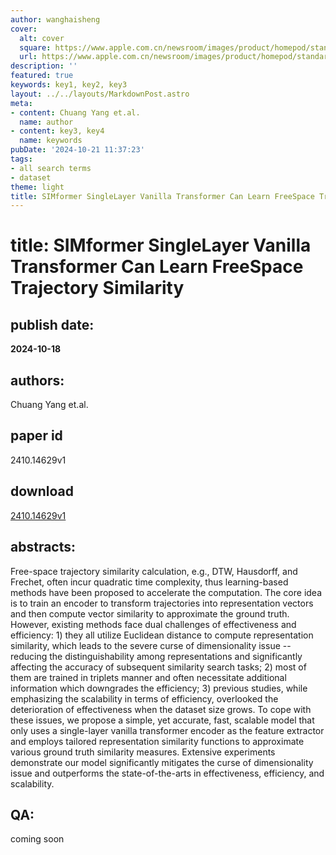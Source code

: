 ```yaml
---
author: wanghaisheng
cover:
  alt: cover
  square: https://www.apple.com.cn/newsroom/images/product/homepod/standard/Apple-HomePod-hero-230118_big.jpg.large_2x.jpg
  url: https://www.apple.com.cn/newsroom/images/product/homepod/standard/Apple-HomePod-hero-230118_big.jpg.large_2x.jpg
description: ''
featured: true
keywords: key1, key2, key3
layout: ../../layouts/MarkdownPost.astro
meta:
- content: Chuang Yang et.al.
  name: author
- content: key3, key4
  name: keywords
pubDate: '2024-10-21 11:37:23'
tags:
- all search terms
- dataset
theme: light
title: SIMformer SingleLayer Vanilla Transformer Can Learn FreeSpace Trajectory Similarity
---
```


# title: SIMformer SingleLayer Vanilla Transformer Can Learn FreeSpace Trajectory Similarity 
## publish date: 
**2024-10-18** 
## authors: 
  Chuang Yang et.al. 
## paper id
2410.14629v1
## download
[2410.14629v1](http://arxiv.org/abs/2410.14629v1)
## abstracts:
Free-space trajectory similarity calculation, e.g., DTW, Hausdorff, and Frechet, often incur quadratic time complexity, thus learning-based methods have been proposed to accelerate the computation. The core idea is to train an encoder to transform trajectories into representation vectors and then compute vector similarity to approximate the ground truth. However, existing methods face dual challenges of effectiveness and efficiency: 1) they all utilize Euclidean distance to compute representation similarity, which leads to the severe curse of dimensionality issue -- reducing the distinguishability among representations and significantly affecting the accuracy of subsequent similarity search tasks; 2) most of them are trained in triplets manner and often necessitate additional information which downgrades the efficiency; 3) previous studies, while emphasizing the scalability in terms of efficiency, overlooked the deterioration of effectiveness when the dataset size grows. To cope with these issues, we propose a simple, yet accurate, fast, scalable model that only uses a single-layer vanilla transformer encoder as the feature extractor and employs tailored representation similarity functions to approximate various ground truth similarity measures. Extensive experiments demonstrate our model significantly mitigates the curse of dimensionality issue and outperforms the state-of-the-arts in effectiveness, efficiency, and scalability.
## QA:
coming soon
